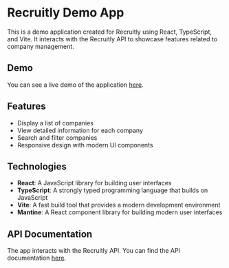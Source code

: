 # Recruitly Demo App

This is a demo application created for Recruitly using React, TypeScript, and Vite. It interacts with the Recruitly API to showcase features related to company management.

## Demo

You can see a live demo of the application [here](https://recruitly-demo.vercel.app/).

## Features

- Display a list of companies
- View detailed information for each company
- Search and filter companies
- Responsive design with modern UI components

## Technologies

- **React**: A JavaScript library for building user interfaces
- **TypeScript**: A strongly typed programming language that builds on JavaScript
- **Vite**: A fast build tool that provides a modern development environment
- **Mantine**: A React component library for building modern user interfaces

## API Documentation

The app interacts with the Recruitly API. You can find the API documentation [here](https://petstore.swagger.io/?url=https://api.recruitly.io/v2/api-docs#/Company/Company%20Service_2).
